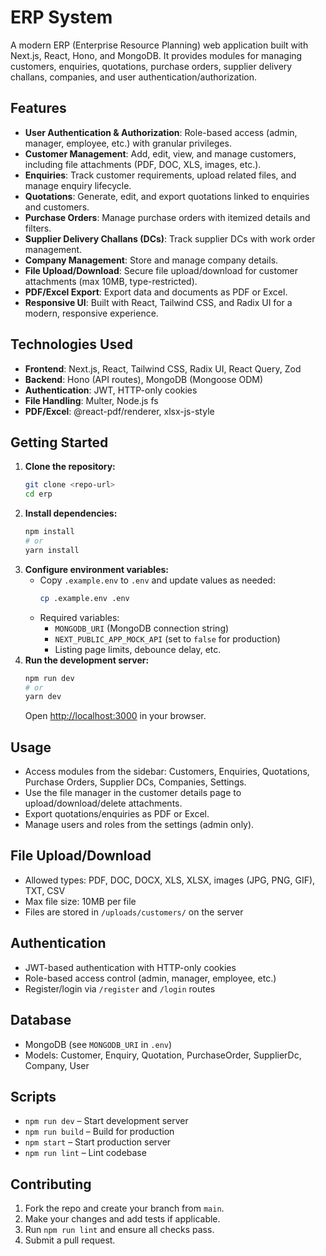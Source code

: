 # ERP System

A modern ERP (Enterprise Resource Planning) web application built with Next.js, React, Hono, and MongoDB. It provides modules for managing customers, enquiries, quotations, purchase orders, supplier delivery challans, companies, and user authentication/authorization.

## Features

- **User Authentication & Authorization**: Role-based access (admin, manager, employee, etc.) with granular privileges.
- **Customer Management**: Add, edit, view, and manage customers, including file attachments (PDF, DOC, XLS, images, etc.).
- **Enquiries**: Track customer requirements, upload related files, and manage enquiry lifecycle.
- **Quotations**: Generate, edit, and export quotations linked to enquiries and customers.
- **Purchase Orders**: Manage purchase orders with itemized details and filters.
- **Supplier Delivery Challans (DCs)**: Track supplier DCs with work order management.
- **Company Management**: Store and manage company details.
- **File Upload/Download**: Secure file upload/download for customer attachments (max 10MB, type-restricted).
- **PDF/Excel Export**: Export data and documents as PDF or Excel.
- **Responsive UI**: Built with React, Tailwind CSS, and Radix UI for a modern, responsive experience.

## Technologies Used

- **Frontend**: Next.js, React, Tailwind CSS, Radix UI, React Query, Zod
- **Backend**: Hono (API routes), MongoDB (Mongoose ODM)
- **Authentication**: JWT, HTTP-only cookies
- **File Handling**: Multer, Node.js fs
- **PDF/Excel**: @react-pdf/renderer, xlsx-js-style

## Getting Started

1. **Clone the repository:**
   ```bash
   git clone <repo-url>
   cd erp
   ```
2. **Install dependencies:**
   ```bash
   npm install
   # or
   yarn install
   ```
3. **Configure environment variables:**
   - Copy `.example.env` to `.env` and update values as needed:
     ```bash
     cp .example.env .env
     ```
   - Required variables:
     - `MONGODB_URI` (MongoDB connection string)
     - `NEXT_PUBLIC_APP_MOCK_API` (set to `false` for production)
     - Listing page limits, debounce delay, etc.
4. **Run the development server:**
   ```bash
   npm run dev
   # or
   yarn dev
   ```
   Open [http://localhost:3000](http://localhost:3000) in your browser.

## Usage

- Access modules from the sidebar: Customers, Enquiries, Quotations, Purchase Orders, Supplier DCs, Companies, Settings.
- Use the file manager in the customer details page to upload/download/delete attachments.
- Export quotations/enquiries as PDF or Excel.
- Manage users and roles from the settings (admin only).

## File Upload/Download
- Allowed types: PDF, DOC, DOCX, XLS, XLSX, images (JPG, PNG, GIF), TXT, CSV
- Max file size: 10MB per file
- Files are stored in `/uploads/customers/` on the server

## Authentication
- JWT-based authentication with HTTP-only cookies
- Role-based access control (admin, manager, employee, etc.)
- Register/login via `/register` and `/login` routes

## Database
- MongoDB (see `MONGODB_URI` in `.env`)
- Models: Customer, Enquiry, Quotation, PurchaseOrder, SupplierDc, Company, User

## Scripts
- `npm run dev` – Start development server
- `npm run build` – Build for production
- `npm start` – Start production server
- `npm run lint` – Lint codebase

## Contributing
1. Fork the repo and create your branch from `main`.
2. Make your changes and add tests if applicable.
3. Run `npm run lint` and ensure all checks pass.
4. Submit a pull request.
